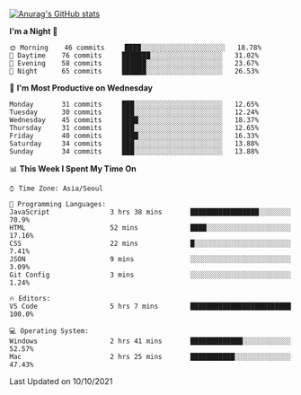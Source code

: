 
<!--
**BHyeonKim/BHyeonKim** is a ✨ _special_ ✨ repository because its `README.md` (this file) appears on your GitHub profile.

Here are some ideas to get you started:

- 🔭 I’m currently working on ...
- 🌱 I’m currently learning ...
- 👯 I’m looking to collaborate on ...
- 🤔 I’m looking for help with ...
- 💬 Ask me about ...
- 📫 How to reach me: ...
- 😄 Pronouns: ...
- ⚡ Fun fact: ...
-->
[![Anurag's GitHub stats](https://github-readme-stats.vercel.app/api?username=BHyeonKim&show_icons=true&theme=dark)
](https://github.com/anuraghazra/github-readme-stats)
<!--START_SECTION:waka-->
**I'm a Night 🦉** 

```text
🌞 Morning    46 commits     ████░░░░░░░░░░░░░░░░░░░░░   18.78% 
🌆 Daytime    76 commits     ███████░░░░░░░░░░░░░░░░░░   31.02% 
🌃 Evening    58 commits     ██████░░░░░░░░░░░░░░░░░░░   23.67% 
🌙 Night      65 commits     ██████░░░░░░░░░░░░░░░░░░░   26.53%

```
📅 **I'm Most Productive on Wednesday** 

```text
Monday       31 commits     ███░░░░░░░░░░░░░░░░░░░░░░   12.65% 
Tuesday      30 commits     ███░░░░░░░░░░░░░░░░░░░░░░   12.24% 
Wednesday    45 commits     ████░░░░░░░░░░░░░░░░░░░░░   18.37% 
Thursday     31 commits     ███░░░░░░░░░░░░░░░░░░░░░░   12.65% 
Friday       40 commits     ████░░░░░░░░░░░░░░░░░░░░░   16.33% 
Saturday     34 commits     ███░░░░░░░░░░░░░░░░░░░░░░   13.88% 
Sunday       34 commits     ███░░░░░░░░░░░░░░░░░░░░░░   13.88%

```


📊 **This Week I Spent My Time On** 

```text
⌚︎ Time Zone: Asia/Seoul

💬 Programming Languages: 
JavaScript               3 hrs 38 mins       █████████████████░░░░░░░░   70.9% 
HTML                     52 mins             ████░░░░░░░░░░░░░░░░░░░░░   17.16% 
CSS                      22 mins             █░░░░░░░░░░░░░░░░░░░░░░░░   7.41% 
JSON                     9 mins              ░░░░░░░░░░░░░░░░░░░░░░░░░   3.09% 
Git Config               3 mins              ░░░░░░░░░░░░░░░░░░░░░░░░░   1.24%

🔥 Editors: 
VS Code                  5 hrs 7 mins        █████████████████████████   100.0%

💻 Operating System: 
Windows                  2 hrs 41 mins       █████████████░░░░░░░░░░░░   52.57% 
Mac                      2 hrs 25 mins       ███████████░░░░░░░░░░░░░░   47.43%

```


 Last Updated on 10/10/2021
<!--END_SECTION:waka-->

